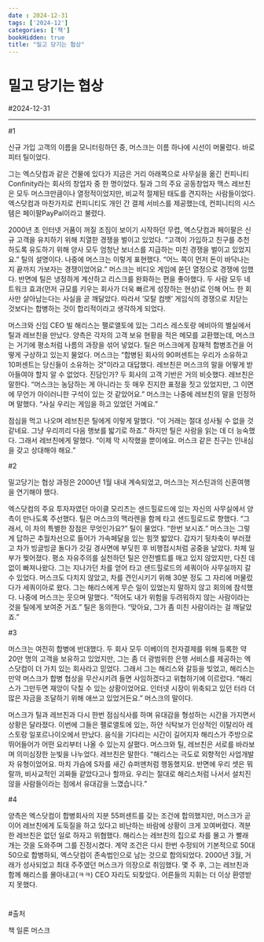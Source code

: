 ```yaml
---
date : 2024-12-31
tags: ['2024-12']
categories: ['책']
bookHidden: true
title: "밀고 당기는 협상"
---
```


# 밀고 당기는 협상

#2024-12-31

---

#1

신규 가입 고객의 이름을 모니터링하던 중, 머스크는 이름 하나에 시선이 머물렀다. 바로 피터 틸이었다. 

그는 엑스닷컴과 같은 건물에 있다가 지금은 거리 아래쪽으로 사무실을 옮긴 컨피니티Confinity라는 회사의 창업자 중 한 명이었다. 틸과 그의 주요 공동창업자 맥스 레브친은 모두 머스크만큼이나 열정적이었지만, 비교적 절제된 태도를 견지하는 사람들이었다. 엑스닷컴과 마찬가지로 컨피니티도 개인 간 결제 서비스를 제공했는데, 컨피니티의 시스템은 페이팔PayPal이라고 불렸다.

2000년 초 인터넷 거품이 꺼질 조짐이 보이기 시작하던 무렵, 엑스닷컴과 페이팔은 신규 고객을 유치하기 위해 치열한 경쟁을 벌이고 있었다. “고객이 가입하고 친구를 추천하도록 유도하기 위해 양사 모두 엄청난 보너스를 지급하는 미친 경쟁을 벌이고 있었지요.” 틸의 설명이다. 나중에 머스크는 이렇게 표현했다. “어느 쪽이 먼저 돈이 바닥나는지 끝까지 가보자는 경쟁이었어요.”
머스크는 비디오 게임에 쏟던 열정으로 경쟁에 임했다. 반면에 틸은 냉정하게 계산하고 리스크를 완화하는 편을 좋아했다. 두 사람 모두 네트워크 효과(먼저 규모를 키우는 회사가 더욱 빠르게 성장하는 현상)로 인해 어느 한 회사만 살아남는다는 사실을 곧 깨달았다. 따라서 ‘모탈 컴뱃’ 게임식의 경쟁으로 치닫는 것보다는 합병하는 것이 합리적이라고 생각하게 되었다. 

머스크와 신임 CEO 빌 해리스는 팰로앨토에 있는 그리스 레스토랑 에비아의 별실에서 틸과 레브친을 만났다. 양측은 각자의 고객 보유 현황을 적은 메모를 교환했는데, 머스크는 거기에 평소처럼 나름의 과장을 섞어 넣었다. 틸은 머스크에게 잠재적 합병조건을 어떻게 구상하고 있는지 물었다. 머스크는 “합병된 회사의 90퍼센트는 우리가 소유하고 10퍼센트는 당신들이 소유하는 것”이라고 대답했다. 레브친은 머스크의 말을 어떻게 받아들여야 할지 알 수 없었다. 진담인가? 두 회사의 고객 기반은 거의 비슷했다. 레브친은 말한다. “머스크는 농담하는 게 아니라는 듯 매우 진지한 표정을 짓고 있었지만, 그 이면에 무언가 아이러니한 구석이 있는 것 같았어요.” 머스크는 나중에 레브친의 말을 인정하며 말했다. “사실 우리는 게임을 하고 있었던 거예요.”

점심을 먹고 나오며 레브친은 틸에게 이렇게 말했다. “이 거래는 절대 성사될 수 없을 것 같네요. 그냥 우리끼리 다음 행보를 밟기로 하죠.” 하지만 틸은 사람을 읽는 데 더 능숙했다. 그래서 레브친에게 말했다. “이제 막 시작했을 뿐이에요. 머스크 같은 친구는 인내심을 갖고 상대해야 해요.”

#2

밀고당기는 협상 과정은 2000년 1월 내내 계속되었고, 머스크는 저스틴과의 신혼여행을 연기해야 했다. 

엑스닷컴의 주요 투자자였던 마이클 모리츠는 샌드힐로드에 있는 자신의 사무실에서 양측이 만나도록 주선했다. 틸은 머스크의 맥라렌을 함께 타고 샌드힐로드로 향했다. “그래서, 이 차의 특별한 장점은 무엇인가요?” 틸이 물었다. “한번 보시죠.” 머스크는 그렇게 답하곤 추월차선으로 들어가 가속페달을 있는 힘껏 밟았다. 갑자기 뒷차축이 부러졌고 차가 빙글빙글 돌다가 갓길 경사면에 부딪힌 후 비행접시처럼 공중을 날았다. 차체 일부가 찢어졌다. 평소 자유주의를 실천하던 틸은 안전벨트를 매고 있지 않았지만, 다친 데 없이 빠져나왔다. 그는 지나가던 차를 얻어 타고 샌드힐로드의 세쿼이아 사무실까지 갈 수 있었다.  머스크도 다치지 않았고, 차를 견인시키기 위해 30분 정도 그 자리에 머물렀다가 세쿼이아로 왔다. 그는 해리스에게 무슨 일이 있었는지 말하지 않고 회의에 참석했다. 나중에 머스크는 웃으며 말했다. “적어도 내가 위험을 두려워하지 않는 사람이라는 것을 틸에게 보여준 거죠.” 틸은 동의한다. “맞아요, 그가 좀 미친 사람이라는 걸 깨달았죠.”

#3

머스크는 여전히 합병에 반대했다. 두 회사 모두 이베이의 전자결제를 위해 등록한 약 20만 명의 고객을 보유하고 있었지만, 그는 좀 더 광범위한 은행 서비스를 제공하는 엑스닷컴이 더 가치 있는 회사라고 믿었다. 그래서 그는 해리스와 갈등을 빚었고, 해리스는 만약 머스크가 합병 협상을 무산시키려 들면 사임하겠다고 위협하기에 이르렀다. “해리스가 그만두면 재앙이 닥칠 수 있는 상황이었어요. 인터넷 시장이 위축되고 있던 터라 더 많은 자금을 조달하기 위해 애쓰고 있었거든요.” 머스크의 말이다.

머스크가 틸과 레브친과 다시 한번 점심식사를 하며 유대감을 형성하는 시간을 가지면서 상황은 달라졌다. 이번에 그들은 팰로앨토에 있는, 하얀 식탁보가 인상적인 이탈리아 레스토랑 일포르나이오에서 만났다. 음식을 기다리는 시간이 길어지자 해리스가 주방으로 뛰어들어가 어떤 요리부터 나올 수 있는지 살폈다. 머스크와 틸, 레브친은 서로를 바라보며 의미심장한 눈빛을 나누었다. 레브친은 말한다. “해리스는 극도로 외향적인 사업개발자 유형이었어요. 마치 가슴에 S자를 새긴 슈퍼맨처럼 행동했지요. 반면에 우리 셋은 뭐랄까, 비사교적인 괴짜들 같았다고나 할까요. 우리는 절대로 해리스처럼 나서서 설치진 않을 사람들이라는 점에서 유대감을 느꼈습니다.”

#4

양측은 엑스닷컴이 합병회사의 지분 55퍼센트를 갖는 조건에 합의했지만, 머스크가 곧이어 레브친에게 도둑질을 하고 있다고 비난하는 바람에 상황이 크게 꼬여버렸다. 격분한 레브친은 없던 일로 하자고 위협했다. 해리스는 레브친의 집으로 차를 몰고 가 빨래 개는 것을 도와주며 그를 진정시켰다. 계약 조건은 다시 한번 수정되어 기본적으로 50대 50으로 합병하되, 엑스닷컴이 존속법인으로 남는 것으로 합의되었다. 2000년 3월, 거래가 성사되었고 최대 주주였던 머스크가 의장으로 취임했다. 몇 주 후, 그는 레브친과 함께 해리스를 몰아내고(ㅋㅋ) CEO 자리도 되찾았다. 어른들의 지휘는 더 이상 환영받지 못했다.

#

#출처

책 일론 머스크
